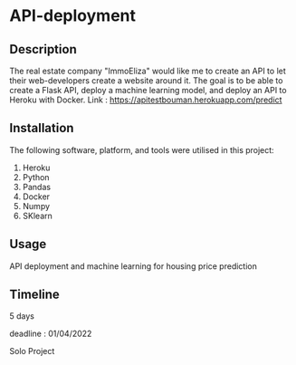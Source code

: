 # API-deployment

## Description

The real estate company "ImmoEliza" would like me to create an API to let their web-developers create a website around it. The goal is to be able to create a Flask API, deploy a machine learning model, and deploy an API to Heroku with Docker.
Link : https://apitestbouman.herokuapp.com/predict

## Installation

The following software, platform, and tools were utilised in this project:

1. Heroku
2. Python
3. Pandas
4. Docker
5. Numpy
6. SKlearn

## Usage

API deployment and machine learning for housing price prediction

## Timeline

5 days 

deadline : 01/04/2022

Solo Project
